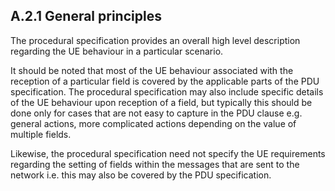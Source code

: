 ## A.2.1 General principles

The procedural specification provides an overall high level description
regarding the UE behaviour in a particular scenario.

It should be noted that most of the UE behaviour associated with the
reception of a particular field is covered by the applicable parts of
the PDU specification. The procedural specification may also include
specific details of the UE behaviour upon reception of a field, but
typically this should be done only for cases that are not easy to
capture in the PDU clause e.g. general actions, more complicated actions
depending on the value of multiple fields.

Likewise, the procedural specification need not specify the UE
requirements regarding the setting of fields within the messages that
are sent to the network i.e. this may also be covered by the PDU
specification.